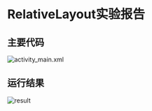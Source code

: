 #                    RelativeLayout实验报告

## 主要代码

![activity_main.xml](https://github.com/Yasiare/2018118137_Android/tree/Homework/Lab3/RelativeLayout/image/2.png)

## 运行结果

![result](https://github.com/Yasiare/2018118137_Android/tree/Homework/Lab3/RelativeLayout/image/1.png)
